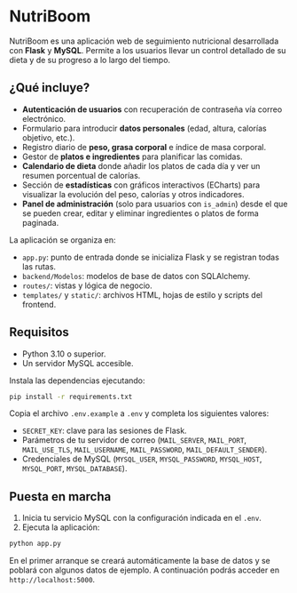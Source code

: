 # NutriBoom

NutriBoom es una aplicación web de seguimiento nutricional desarrollada con **Flask** y **MySQL**. Permite a los usuarios llevar un control detallado de su dieta y de su progreso a lo largo del tiempo.

## ¿Qué incluye?

- **Autenticación de usuarios** con recuperación de contraseña vía correo electrónico.
- Formulario para introducir **datos personales** (edad, altura, calorías objetivo, etc.).
- Registro diario de **peso, grasa corporal** e índice de masa corporal.
- Gestor de **platos e ingredientes** para planificar las comidas.
- **Calendario de dieta** donde añadir los platos de cada día y ver un resumen porcentual de calorías.
- Sección de **estadísticas** con gráficos interactivos (ECharts) para visualizar la evolución del peso, calorías y otros indicadores.
- **Panel de administración** (solo para usuarios con `is_admin`) desde el que se pueden crear, editar y eliminar ingredientes o platos de forma paginada.

La aplicación se organiza en:

- `app.py`: punto de entrada donde se inicializa Flask y se registran todas las rutas.
- `backend/Modelos`: modelos de base de datos con SQLAlchemy.
- `routes/`: vistas y lógica de negocio.
- `templates/` y `static/`: archivos HTML, hojas de estilo y scripts del frontend.

## Requisitos
- Python 3.10 o superior.
- Un servidor MySQL accesible.

Instala las dependencias ejecutando:

```bash
pip install -r requirements.txt
```

Copia el archivo `.env.example` a `.env` y completa los siguientes valores:

- `SECRET_KEY`: clave para las sesiones de Flask.
- Parámetros de tu servidor de correo (`MAIL_SERVER`, `MAIL_PORT`, `MAIL_USE_TLS`, `MAIL_USERNAME`, `MAIL_PASSWORD`, `MAIL_DEFAULT_SENDER`).
- Credenciales de MySQL (`MYSQL_USER`, `MYSQL_PASSWORD`, `MYSQL_HOST`, `MYSQL_PORT`, `MYSQL_DATABASE`).

## Puesta en marcha
1. Inicia tu servicio MySQL con la configuración indicada en el `.env`.
2. Ejecuta la aplicación:

```bash
python app.py
```

En el primer arranque se creará automáticamente la base de datos y se poblará con algunos datos de ejemplo. A continuación podrás acceder en `http://localhost:5000`.



